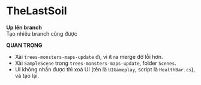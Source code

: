 # TheLastSoil

**Up lên branch** <br>
Tạo nhiêu branch cũng được

**QUAN TRỌNG**
- Xài `trees-monsters-maps-update` đi, vì ít ra merge đỡ lỗi hơn.
- Xài `SampleScene` trong `trees-monsters-maps-update`, folder `Scenes`.
- UI không nhấn được thì xoá UI (tên là `UIGameplay`, script là `HealthBar.cs`), và tạo lại.
